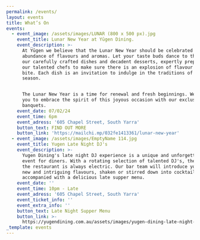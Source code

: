 ```yaml
---
permalink: /events/
layout: events
title: What’s On
events:
  - event_image: /assets/images/LUNAR (800 x 500 px).jpg
    event_title: Lunar New Year at Yūgen Dining.
    event_description: >-
      At Yūgen we believe that the Lunar New Year should be celebrated with an
      abundance of flavours and aromas. Let your taste buds dance to the beat of
      our carefully crafted dishes and decadent desserts, expertly prepared by
      our talented chefs to make sure there is an explosion of flavour in every
      bite. Each dish is an invitation to indulge in the traditions of the
      season.


      The Lunar New Year is a time for renewal and fresh beginnings. We invite
      you to embrace the spirit of this joyous occasion with our exclusive
      banquets.
    event_date: 07/02/24
    event_time: 6pm
    event_adress: '605 Chapel Street, South Yarra'
    button_text: FIND OUT MORE
    button_link: 'https://mailchi.mp/032fe1413361/lunar-new-year'
  - event_image: /assets/images/EmptyName 114.jpg
    event_title: Yugen Late Night DJ's
    event_description: >-
      Yugen Dining's late night DJ experience is a unique and unforgettable
      event for diners. With a rotating selection of talented DJ's, the vibe at
      the restaurant is always electric. Our bar team will introduce you to some
      new and intriguing flavours, shaken or stirred down into cocktails
      accompanied with a delicious late supper menu. 
    event_date: ''
    event_time: 10pm - Late
    event_adress: '605 Chapel Street, South Yarra'
    event_ticket_info: ''
    event_extra_info: ''
    button_text: Late Night Supper Menu
    button_link: >-
      https://yugendining.com.au/assets/images/yugen-dining-late-night-snack-menu-january-2023.pdf
_template: events
---
```


